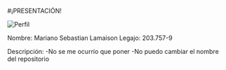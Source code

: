 #¡PRESENTACIÓN!


![Perfil](foto.pnj)


Nombre: Mariano Sebastian Lamaison
Legajo: 203.757-9

Descripción:
-No se me ocurrio que poner
-No puedo cambiar el nombre del repositorio

